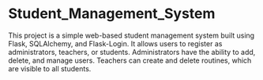# Student_Management_System
This project is a simple web-based student management system built using Flask, SQLAlchemy, and Flask-Login. It allows users to register as administrators, teachers, or students. Administrators have the ability to add, delete, and manage users. Teachers can create and delete routines, which are visible to all students. 
